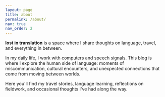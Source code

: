 ```yaml
---
layout: page
title: about
permalink: /about/
nav: true
nav_order: 2
---
```


**lost in translation** is a space where I share thoughts on language, travel, and everything in between. 

In my daily life, I work with computers and speech signals. This blog is where I explore the human side of language: moments of miscommunication, cultural encounters, and unexpected connections that come from moving between worlds.

Here you'll find my travel stories, language learning, reflections on fieldwork, and occasional thoughts I've had along the way.



<div style="position: fixed; bottom: 60px; left: 0; right: 0; text-align: center;">
  <a href="https://instagram.com/siyyyyu" target="_blank">
    <i class="fa-brands fa-instagram fa-2x"></i>
  </a>
</div>